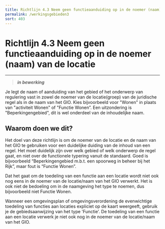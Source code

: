 ```yaml
---
title: Richtlijn 4.3 Neem geen functieaanduiding op in de noemer (naam) van de locatie
permalink: /werkingsgebieden3
sort: 403
---
```


# Richtlijn 4.3 Neem geen functieaanduiding op in de noemer (naam) van de locatie
----------------

> _**in bewerking**_

Je legt de naam of aanduiding van het gebied of het onderwerp van regulering vast in zowel de noemer van de locatie(groep) van de juridische regel als in de naam van het GIO. Kies bijvoorbeeld voor "Wonen" in plaats van "activiteit Wonen" of "Functie Wonen”. Een uitzondering is "Beperkingengebied", dit is wel onderdeel van de inhoudelijke naam. 

## Waarom doen we dit?

Het doel van deze richtlijn is om de noemer van de locatie en de naam van het GIO te gebruiken voor een duidelijke duiding van de inhoud van een regel. Het moet duidelijk zijn over welk gebied of welk onderwerp de regel gaat, en niet over de functionele typering vanuit de standaard. Goed is bijvoorbeeld “Beperkingengebied m.b.t. een spoorweg in beheer bij het Rijk”, maar fout is “Functie Wonen”. 

Dat het gaat om de toedeling van een functie aan een locatie wordt niet ook nog eens in de noemer van de locatie/naam van het GIO verwerkt. Het is ook niet de bedoeling om in de naamgeving het type te noemen, dus bijvoorbeeld niet Functie Wonen. 

Wanneer een omgevingsplan of omgevingsverordening de evenwichtige toedeling van functies aan locaties expliciet op de kaart weergeeft, gebruik je de gebiedsaanwijzing van het type 'Functie'. De toedeling van een functie aan een locatie verwerk je niet ook nog in de noemer van de locatie/naam van het GIO. 
